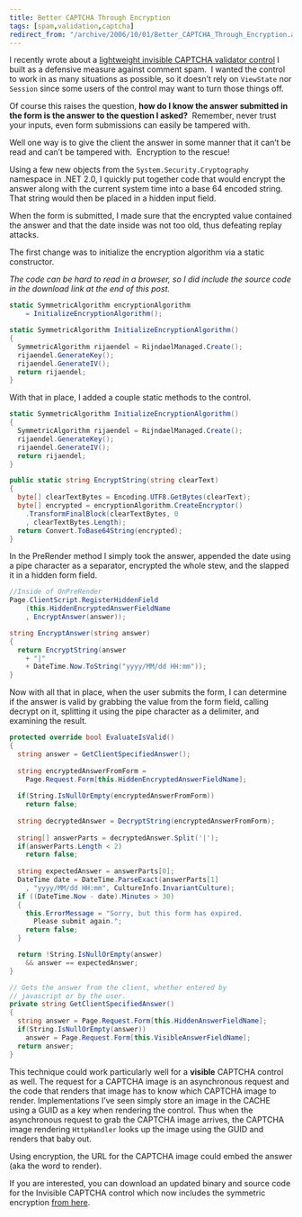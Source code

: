 ```yaml
---
title: Better CAPTCHA Through Encryption
tags: [spam,validation,captcha]
redirect_from: "/archive/2006/10/01/Better_CAPTCHA_Through_Encryption.aspx/"
---
```


I recently wrote about a [lightweight invisible CAPTCHA validator
control](https://haacked.com/archive/2006/09/26/Lightweight_Invisible_CAPTCHA_Validator_Control.aspx "Lightweight Invisible CAPTCHA")
I built as a defensive measure against comment spam.  I wanted the
control to work in as many situations as possible, so it doesn’t rely on
`ViewState` nor `Session` since some users of the control may want to
turn those things off.

Of course this raises the question, **how do I know the answer submitted
in the form is the answer to the question I asked?**  Remember, never
trust your inputs, even form submissions can easily be tampered with.

Well one way is to give the client the answer in some manner that it
can’t be read and can’t be tampered with.  Encryption to the rescue!

Using a few new objects from the `System.Security.Cryptography`
namespace in .NET 2.0, I quickly put together code that would encrypt
the answer along with the current system time into a base 64 encoded
string.  That string would then be placed in a hidden input field.

When the form is submitted, I made sure that the encrypted value
contained the answer and that the date inside was not too old, thus
defeating replay attacks.

The first change was to initialize the encryption algorithm via a static
constructor.

*The code can be hard to read in a browser, so I did include the source
code in the download link at the end of this post.*

```csharp
static SymmetricAlgorithm encryptionAlgorithm 
    = InitializeEncryptionAlgorithm();

static SymmetricAlgorithm InitializeEncryptionAlgorithm()
{
  SymmetricAlgorithm rijaendel = RijndaelManaged.Create();
  rijaendel.GenerateKey();
  rijaendel.GenerateIV();
  return rijaendel;
}
```

With that in place, I added a couple static methods to the control.

```csharp
static SymmetricAlgorithm InitializeEncryptionAlgorithm()
{
  SymmetricAlgorithm rijaendel = RijndaelManaged.Create();
  rijaendel.GenerateKey();
  rijaendel.GenerateIV();
  return rijaendel;
}

public static string EncryptString(string clearText)
{
  byte[] clearTextBytes = Encoding.UTF8.GetBytes(clearText);
  byte[] encrypted = encryptionAlgorithm.CreateEncryptor()
    .TransformFinalBlock(clearTextBytes, 0
    , clearTextBytes.Length);
  return Convert.ToBase64String(encrypted);
}
```

In the PreRender method I simply took the answer, appended the date
using a pipe character as a separator, encrypted the whole stew, and the
slapped it in a hidden form field.

```csharp
//Inside of OnPreRender
Page.ClientScript.RegisterHiddenField
    (this.HiddenEncryptedAnswerFieldName
    , EncryptAnswer(answer));

string EncryptAnswer(string answer)
{
  return EncryptString(answer 
    + "|" 
    + DateTime.Now.ToString("yyyy/MM/dd HH:mm"));
}
```

Now with all that in place, when the user submits the form, I can
determine if the answer is valid by grabbing the value from the form
field, calling decrypt on it, splitting it using the pipe character as a
delimiter, and examining the result.

```csharp
protected override bool EvaluateIsValid()
{
  string answer = GetClientSpecifiedAnswer();
    
  string encryptedAnswerFromForm = 
    Page.Request.Form[this.HiddenEncryptedAnswerFieldName];
    
  if(String.IsNullOrEmpty(encryptedAnswerFromForm))
    return false;
    
  string decryptedAnswer = DecryptString(encryptedAnswerFromForm);
    
  string[] answerParts = decryptedAnswer.Split('|');
  if(answerParts.Length < 2)
    return false;
    
  string expectedAnswer = answerParts[0];
  DateTime date = DateTime.ParseExact(answerParts[1]
    , "yyyy/MM/dd HH:mm", CultureInfo.InvariantCulture);
  if ((DateTime.Now - date).Minutes > 30)
  {
    this.ErrorMessage = "Sorry, but this form has expired. 
      Please submit again.";
    return false;
  }

  return !String.IsNullOrEmpty(answer) 
    && answer == expectedAnswer;
}

// Gets the answer from the client, whether entered by 
// javascript or by the user.
private string GetClientSpecifiedAnswer()
{
  string answer = Page.Request.Form[this.HiddenAnswerFieldName];
  if(String.IsNullOrEmpty(answer))
    answer = Page.Request.Form[this.VisibleAnswerFieldName];
  return answer;
}
```

This technique could work particularly well for a **visible** CAPTCHA
control as well. The request for a CAPTCHA image is an asynchronous
request and the code that renders that image has to know which CAPTCHA
image to render. Implementations I’ve seen simply store an image in the
CACHE using a GUID as a key when rendering the control. Thus when the
asynchronous request to grab the CAPTCHA image arrives, the CAPTCHA
image rendering `HttpHandler` looks up the image using the GUID and
renders that baby out.

Using encryption, the URL for the CAPTCHA image could embed the answer
(aka the word to render).

If you are interested, you can download an updated binary and
source code for the Invisible CAPTCHA control which now includes the
symmetric encryption [from
here](http://tools.veloc-it.com/tabid/58/grm2id/14/Default.aspx "Invisible CAPTCHA Control").



